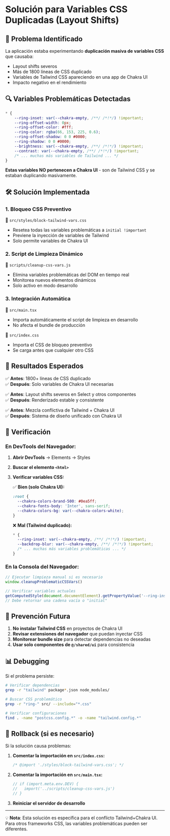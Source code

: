# Solución para Variables CSS Duplicadas (Layout Shifts)

## 🚨 Problema Identificado

La aplicación estaba experimentando **duplicación masiva de variables CSS** que causaba:
- Layout shifts severos
- Más de 1800 líneas de CSS duplicado 
- Variables de Tailwind CSS apareciendo en una app de Chakra UI
- Impacto negativo en el rendimiento

## 🔍 Variables Problemáticas Detectadas

```css
* {
    --ring-inset: var(--chakra-empty, /**/ /*!*/) !important;
    --ring-offset-width: 0px;
    --ring-offset-color: #fff;
    --ring-color: rgba(66, 153, 225, 0.6);
    --ring-offset-shadow: 0 0 #0000;
    --ring-shadow: 0 0 #0000;
    --brightness: var(--chakra-empty, /**/ /*!*/) !important;
    --contrast: var(--chakra-empty, /**/ /*!*/) !important;
    /* ... muchas más variables de Tailwind ... */
}
```

**Estas variables NO pertenecen a Chakra UI** - son de Tailwind CSS y se estaban duplicando masivamente.

## 🛠️ Solución Implementada

### 1. Bloqueo CSS Preventivo
📁 `src/styles/block-tailwind-vars.css`
- Resetea todas las variables problemáticas a `initial !important`
- Previene la inyección de variables de Tailwind
- Solo permite variables de Chakra UI

### 2. Script de Limpieza Dinámico
📁 `scripts/cleanup-css-vars.js`
- Elimina variables problemáticas del DOM en tiempo real
- Monitorea nuevos elementos dinámicos
- Solo activo en modo desarrollo

### 3. Integración Automática
📁 `src/main.tsx`
- Importa automáticamente el script de limpieza en desarrollo
- No afecta el bundle de producción

📁 `src/index.css`
- Importa el CSS de bloqueo preventivo
- Se carga antes que cualquier otro CSS

## 🎯 Resultados Esperados

✅ **Antes**: 1800+ líneas de CSS duplicado  
✅ **Después**: Solo variables de Chakra UI necesarias

✅ **Antes**: Layout shifts severos en Select y otros componentes  
✅ **Después**: Renderizado estable y consistente

✅ **Antes**: Mezcla conflictiva de Tailwind + Chakra UI  
✅ **Después**: Sistema de diseño unificado con Chakra UI

## 🔧 Verificación

### En DevTools del Navegador:

1. **Abrir DevTools** → Elements → Styles
2. **Buscar el elemento `<html>`** 
3. **Verificar variables CSS:**
   
   ✅ **Bien (solo Chakra UI):**
   ```css
   :root {
     --chakra-colors-brand-500: #0ea5ff;
     --chakra-fonts-body: 'Inter', sans-serif;
     --chakra-colors-bg: var(--chakra-colors-white);
   }
   ```
   
   ❌ **Mal (Tailwind duplicado):**
   ```css
   * {
     --ring-inset: var(--chakra-empty, /**/ /*!*/) !important;
     --backdrop-blur: var(--chakra-empty, /**/ /*!*/) !important;
     /* ... muchas más variables problemáticas ... */
   }
   ```

### En la Consola del Navegador:

```javascript
// Ejecutar limpieza manual si es necesario
window.cleanupProblematicCSSVars()

// Verificar variables actuales
getComputedStyle(document.documentElement).getPropertyValue('--ring-inset')
// Debe retornar una cadena vacía o "initial"
```

## 🚀 Prevención Futura

1. **No instalar Tailwind CSS** en proyectos de Chakra UI
2. **Revisar extensiones del navegador** que puedan inyectar CSS
3. **Monitorear bundle size** para detectar dependencias no deseadas
4. **Usar solo componentes de `@/shared/ui`** para consistencia

## 📊 Debugging

Si el problema persiste:

```bash
# Verificar dependencias
grep -r "tailwind" package*.json node_modules/

# Buscar CSS problemático
grep -r "ring-" src/ --include="*.css"

# Verificar configuraciones
find . -name "postcss.config.*" -o -name "tailwind.config.*"
```

## 🔄 Rollback (si es necesario)

Si la solución causa problemas:

1. **Comentar la importación en `src/index.css`:**
   ```css
   /* @import './styles/block-tailwind-vars.css'; */
   ```

2. **Comentar la importación en `src/main.tsx`:**
   ```javascript
   // if (import.meta.env.DEV) {
   //   import('../scripts/cleanup-css-vars.js')
   // }
   ```

3. **Reiniciar el servidor de desarrollo**

---

💡 **Nota**: Esta solución es específica para el conflicto Tailwind+Chakra UI. Para otros frameworks CSS, las variables problemáticas pueden ser diferentes.
